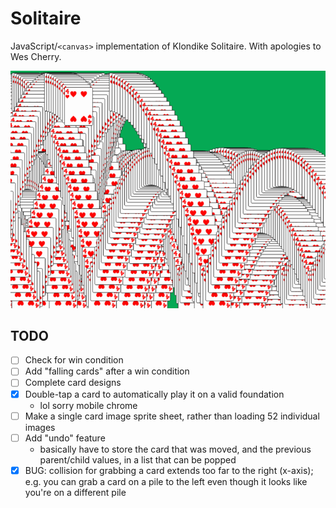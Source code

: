 # Solitaire

JavaScript/`<canvas>` implementation of Klondike Solitaire. With apologies to Wes Cherry.

![falling cards](https://github.com/endemic/solitaire/blob/1fbe19005b8a621961f3402878898fdda7ccd470/images/falling_cards.gif)

## TODO

- [ ] Check for win condition
- [ ] Add "falling cards" after a win condition
- [ ] Complete card designs
- [x] Double-tap a card to automatically play it on a valid foundation
  * lol sorry mobile chrome
- [ ] Make a single card image sprite sheet, rather than loading 52 individual images
- [ ] Add "undo" feature
  * basically have to store the card that was moved, and the previous parent/child values, in a list that can be popped
- [x] BUG: collision for grabbing a card extends too far to the right (x-axis); e.g. you can grab a card on a pile to the left even though it looks like you're on a different pile
